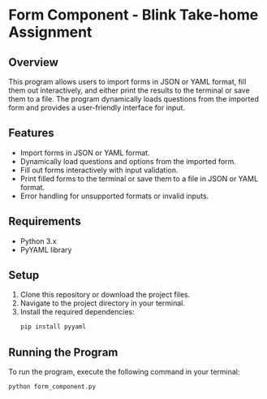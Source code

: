 # Form Component - Blink Take-home Assignment

## Overview
This program allows users to import forms in JSON or YAML format, fill them out interactively, and either print the results to the terminal or save them to a file. The program dynamically loads questions from the imported form and provides a user-friendly interface for input.

## Features
- Import forms in JSON or YAML format.
- Dynamically load questions and options from the imported form.
- Fill out forms interactively with input validation.
- Print filled forms to the terminal or save them to a file in JSON or YAML format.
- Error handling for unsupported formats or invalid inputs.

## Requirements
- Python 3.x
- PyYAML library

## Setup
1. Clone this repository or download the project files.
2. Navigate to the project directory in your terminal.
3. Install the required dependencies:
    ```bash
    pip install pyyaml
    ```

## Running the Program
To run the program, execute the following command in your terminal:
```bash
python form_component.py
